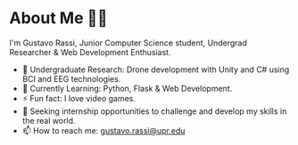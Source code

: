 # About Me 👋🏽
I'm Gustavo Rassi, Junior Computer Science student, Undergrad Researcher & Web Development Enthusiast.
- 🔬 Undergraduate Research: Drone development with Unity and C# using BCI and EEG technologies.
- 🌱 Currently Learning: Python, Flask & Web Development.
- ⚡ Fun fact: I love video games.
- 🎯 Seeking internship opportunities to challenge and develop my skills in the real world.
- 📫 How to reach me: gustavo.rassi@upr.edu
<!--
**GustavoRassi/GustavoRassi** is a ✨ _special_ ✨ repository because its `README.md` (this file) appears on your GitHub profile.

Here are some ideas to get you started:

- 👯 I’m looking to collaborate on ...
- 🤔 I’m looking for help with ...
- 💬 Ask me about ...
- 😄 Pronouns: ...
- ⚡ Fun fact: ...
-->
